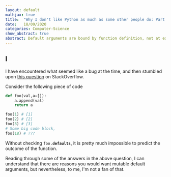 ```yaml
---
layout: default
mathjax: true
title:  "Why I don't like Python as much as some other people do: Part 1 of ∞"
date:   18/09/2020 
categories: Computer-Science
show_abstract: true
abstract: Default arguments are bound by function definition, not at execution.
---
```


## I

I have encountered what seemed like a bug at the time, and then stumbled upon [this question](https://stackoverflow.com/questions/1132941/least-astonishment-and-the-mutable-default-argument) on StackOverflow. 

Consider the following piece of code 
```python
def foo(val,a=[]):
    a.append(val)
    return a

foo(1) # [1]
foo(2) # [2]
foo(3) # [3]
# Some big code block, 
foo(18) # ???
```

Without checking <code>foo.__defaults__</code>, it is pretty much impossible to predict the outcome of the function. 

Reading through some of the answers in the above question, I can understand that there are reasons you would want mutable default arguments, but nevertheless, to me, I'm not a fan of that.

